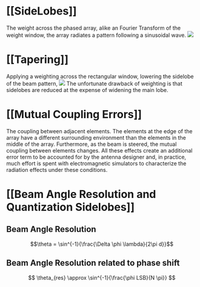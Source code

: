# [[SideLobes]]
The weight across the phased array, alike an Fourier Transform of the weight window, the array radiates a pattern following a sinusoidal wave.
![](https://www.analog.com/-/media/images/analog-dialogue/en/volume-54/number-3/articles/phased-array-antenna-patterns-part3/306166-fig-01.png?h=270&hash=E38C24EB14A78BA01A7D046730903BEA&imgver=2)

# [[Tapering]]
Applying a weighting across the rectangular window, lowering the sidelobe of the beam pattern,
![](https://www.analog.com/-/media/images/analog-dialogue/en/volume-54/number-3/articles/phased-array-antenna-patterns-part3/306166-fig-02.png?h=270&hash=DFCB5722541DBAFE4D540EB6CB69C82E&imgver=2)
The unfortunate drawback of weighting is that sidelobes are reduced at the expense of widening the main lobe.

# [[Mutual Coupling Errors]]
The coupling between adjacent elements. 
The elements at the edge of the array have a different surrounding environment than the elements in the middle of the array. Furthermore, as the beam is steered, the mutual coupling between elements changes. All these effects create an additional error term to be accounted for by the antenna designer and, in practice, much effort is spent with electromagnetic simulators to characterize the radiation effects under these conditions.

# [[Beam Angle Resolution and Quantization Sidelobes]]

## Beam Angle Resolution
$$\theta = \sin^{-1}{\frac{\Delta \phi \lambda}{2\pi d}}$$
## Beam Angle Resolution related to phase shift
$$ \theta_{res} \approx \sin^{-1}{\frac{\phi LSB}{N \pi}} $$
